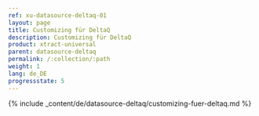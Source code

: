 ```yaml
---
ref: xu-datasource-deltaq-01
layout: page
title: Customizing für DeltaQ
description: Customizing für DeltaQ
product: xtract-universal
parent: datasource-deltaq
permalink: /:collection/:path
weight: 1
lang: de_DE
progressstate: 5
---
```

{% include _content/de/datasource-deltaq/customizing-fuer-deltaq.md %}